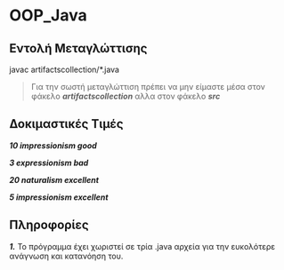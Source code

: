 # OOP_Java

## Εντολή Μεταγλώττισης

javac artifactscollection/*.java

> Για την σωστή μεταγλώττιση πρέπει να μην είμαστε μέσα στον φάκελο ***artifactscollection*** αλλα στον φάκελο ***src***

## Δοκιμαστικές Τιμές

***10 impressionism good***

***3 expressionism bad***

***20 naturalism excellent***

***5 impressionism excellent***

## Πληροφορίες

**_1._** Το πρόγραμμα έχει χωριστεί σε τρία .java αρχεία για την
ευκολότερε ανάγνωση και κατανόηση του.
